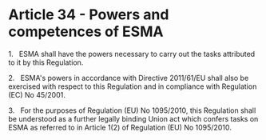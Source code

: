 # Article 34 - Powers and competences of ESMA


1.   ESMA shall have the powers necessary to carry out the tasks attributed to it by this Regulation.

2.   ESMA's powers in accordance with Directive 2011/61/EU shall also be exercised with respect to this Regulation and in compliance with Regulation (EC) No 45/2001.

3.   For the purposes of Regulation (EU) No 1095/2010, this Regulation shall be understood as a further legally binding Union act which confers tasks on ESMA as referred to in Article 1(2) of Regulation (EU) No 1095/2010.
